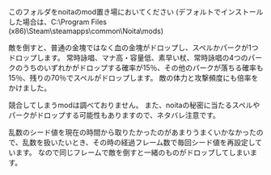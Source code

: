 このフォルダをnoitaのmod置き場においてください
(デフォルトでインストールした場合は、C:\Program Files (x86)\Steam\steamapps\common\Noita\mods)

敵を倒すと、普通の金塊ではなく血の金塊がドロップし、スペルかパークが1つドロップします。
常時詠唱、マナ高・容量低、素早い杖、常時詠唱の4つのパークのうちのいずれかがドロップする確率が15％、その他のパークが落ちる確率も15％、残りの70％でスペルがドロップします。
敵の体力と攻撃頻度にも倍率をかけました。

競合してしまうmodは調べておりません。
また、noitaの秘密に当たるスペルやパークがドロップする可能性もありますので、ネタバレ注意です。

乱数のシード値を現在の時間から取りたかったのがあまりうまくいかなかったので、乱数を扱いたいとき、その時の経過フレーム数で毎回シード値を再設定しています。
なので同じフレームで敵を倒すと一緒のものがドロップしてしまいます。
